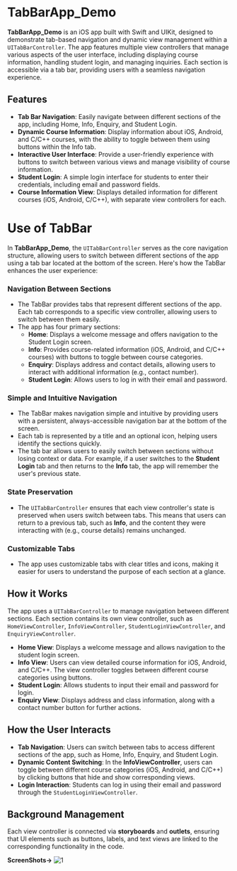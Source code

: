 # TabBarApp_Demo

**TabBarApp_Demo** is an iOS app built with Swift and UIKit, designed to demonstrate tab-based navigation and dynamic view management within a `UITabBarController`. The app features multiple view controllers that manage various aspects of the user interface, including displaying course information, handling student login, and managing inquiries. Each section is accessible via a tab bar, providing users with a seamless navigation experience.

## Features
- **Tab Bar Navigation**: Easily navigate between different sections of the app, including Home, Info, Enquiry, and Student Login.
- **Dynamic Course Information**: Display information about iOS, Android, and C/C++ courses, with the ability to toggle between them using buttons within the Info tab.
- **Interactive User Interface**: Provide a user-friendly experience with buttons to switch between various views and manage visibility of course information.
- **Student Login**: A simple login interface for students to enter their credentials, including email and password fields.
- **Course Information View**: Displays detailed information for different courses (iOS, Android, C/C++), with separate view controllers for each.
  
# Use of TabBar
In **TabBarApp_Demo**, the `UITabBarController` serves as the core navigation structure, allowing users to switch between different sections of the app using a tab bar located at the bottom of the screen. Here's how the TabBar enhances the user experience:
### Navigation Between Sections
- The TabBar provides tabs that represent different sections of the app. Each tab corresponds to a specific view controller, allowing users to switch between them easily.
- The app has four primary sections:
  - **Home**: Displays a welcome message and offers navigation to the Student Login screen.
  - **Info**: Provides course-related information (iOS, Android, and C/C++ courses) with buttons to toggle between course categories.
  - **Enquiry**: Displays address and contact details, allowing users to interact with additional information (e.g., contact number).
  - **Student Login**: Allows users to log in with their email and password.

### Simple and Intuitive Navigation
- The TabBar makes navigation simple and intuitive by providing users with a persistent, always-accessible navigation bar at the bottom of the screen.
- Each tab is represented by a title and an optional icon, helping users identify the sections quickly.
- The tab bar allows users to easily switch between sections without losing context or data. For example, if a user switches to the **Student Login** tab and then returns to the **Info** tab, the app will remember the user's previous state.

### State Preservation
- The `UITabBarController` ensures that each view controller's state is preserved when users switch between tabs. This means that users can return to a previous tab, such as **Info**, and the content they were interacting with (e.g., course details) remains unchanged.

### Customizable Tabs
- The app uses customizable tabs with clear titles and icons, making it easier for users to understand the purpose of each section at a glance.

## How it Works
The app uses a `UITabBarController` to manage navigation between different sections. Each section contains its own view controller, such as `HomeViewController`, `InfoViewController`, `StudentLoginViewController`, and `EnquiryViewController`.

- **Home View**: Displays a welcome message and allows navigation to the student login screen.
- **Info View**: Users can view detailed course information for iOS, Android, and C/C++. The view controller toggles between different course categories using buttons.
- **Student Login**: Allows students to input their email and password for login.
- **Enquiry View**: Displays address and class information, along with a contact number button for further actions.

## How the User Interacts
- **Tab Navigation**: Users can switch between tabs to access different sections of the app, such as Home, Info, Enquiry, and Student Login.
- **Dynamic Content Switching**: In the **InfoViewController**, users can toggle between different course categories (iOS, Android, and C/C++) by clicking buttons that hide and show corresponding views.
- **Login Interaction**: Students can log in using their email and password through the `StudentLoginViewController`.

## Background Management
Each view controller is connected via **storyboards** and **outlets**, ensuring that UI elements such as buttons, labels, and text views are linked to the corresponding functionality in the code.

**ScreenShots->**
![1](https://github.com/user-attachments/assets/838222b0-b33a-4e8c-b787-1ba1dbd9ee1f)



